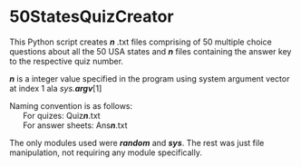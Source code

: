 # 50StatesQuizCreator

This Python script creates <b><i>n</i></b> .txt files comprising of 50 multiple choice questions about all the 50 USA states and <b><i>n</i></b> files containing the answer key to the respective quiz number.

<b><i>n</i></b> is a integer value specified in the program using system argument vector at index 1 ala <i>sys.<b>argv</b></i>[1]

Naming convention is as follows:<br>
&nbsp;&nbsp;&nbsp;&nbsp;&nbsp;&nbsp;For quizes: Quiz<b><i>n</i></b>.txt<br>
&nbsp;&nbsp;&nbsp;&nbsp;&nbsp;&nbsp;For answer sheets: Ans<b><i>n</i></b>.txt

The only modules used were <b><i>random</i></b> and <b><i>sys</i></b>. The rest was just file manipulation, not requiring any module specifically.
